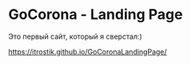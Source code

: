 # GoCorona - Landing Page
Это первый сайт, который я сверстал:)

https://itrostik.github.io/GoCoronaLandingPage/

